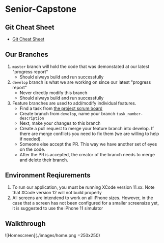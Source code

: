 # Senior-Capstone

## Git Cheat Sheet

- [Git Cheat Sheet](https://education.github.com/git-cheat-sheet-education.pdf)

## Our Branches

1. `master` branch will hold the code that was demonstated at our latest "progress report"
   - Should always build and run successfully
1. `develop` branch is what we are working on since our latest "progress report"
   - Never directly modify this branch
   - Should always build and run successfully
1. Feature branches are used to add/modify individual features.
   - Find a task from [the project scrum board](https://github.com/509maddy/Senior-Capstone/projects)
   - Create branch from `develop`, name your branch `task_number-description`
   - Next, make your changes to this branch
   - Create a pull request to merge your feature branch into develop. If there are merge conflicts you need to fix them (we are willing to help if needed).
   - Someone else accept the PR. This way we have another set of eyes on the code.
   - After the PR is accepted, the creator of the branch needs to merge and delete their branch.

## Environment Reqiurements

1. To run our application, you must be running XCode version 11.xx. Note that XCode version 12 will not build properly
1. All screens are intendend to work on all iPhone sizes. However, in the case that a screen has not been configured for a smaller screensize yet, it is suggested to use the iPhone 11 simulator

## Walkthrough

![Homescreen](./images/home.png =250x250)
